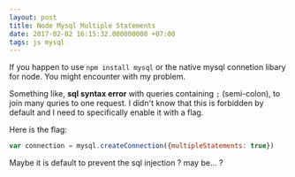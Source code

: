 ```yaml
---
layout: post
title: Node Mysql Multiple Statements
date: 2017-02-02 16:15:32.000000000 +07:00
tags: js mysql
---
```

If you happen to use `npm install mysql` or the native mysql connetion libary for node. You might encounter with my problem.

Something like, **sql syntax error** with queries containing `;` (semi-colon), to join many quries to one request. I didn't know that this is forbidden by default and I need to specifically enable it with a flag. 

Here is the flag:

```js
var connection = mysql.createConnection({multipleStatements: true})
```

Maybe it is default to prevent the sql injection ? may be... ? 
